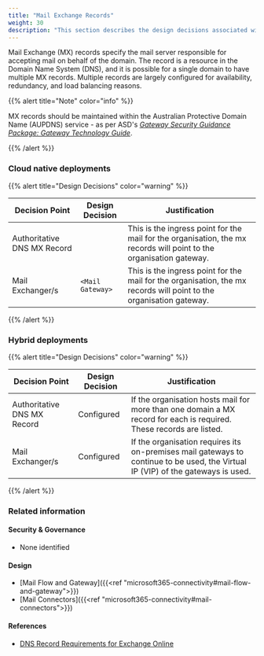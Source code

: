 ```yaml
---
title: "Mail Exchange Records"
weight: 30
description: "This section describes the design decisions associated with Microsoft 365 Mail Exchange Records for system(s) built using ASD's Blueprint for Secure Cloud."
---
```


Mail Exchange (MX) records specify the mail server responsible for accepting mail on behalf of the domain. The record is a resource in the Domain Name System (DNS), and it is possible for a single domain to have multiple MX records. Multiple records are largely configured for availability, redundancy, and load balancing reasons.

{{% alert title="Note" color="info" %}}

MX records should be maintained within the Australian Protective Domain Name (AUPDNS) service - as per ASD's [*Gateway Security Guidance Package: Gateway Technology Guide*](https://www.cyber.gov.au/resources-business-and-government/maintaining-devices-and-systems/system-hardening-and-administration/gateway-hardening/gateway-security-guidance-package-gateway-technology-guides).

{{% /alert %}}

### Cloud native deployments

{{% alert title="Design Decisions" color="warning" %}}

| Decision Point              | Design Decision  | Justification                                                                                                       |
|-----------------------------|------------------|---------------------------------------------------------------------------------------------------------------------|
| Authoritative DNS MX Record |                  | This is the ingress point for the mail for the organisation, the mx records will point to the organisation gateway. |
| Mail Exchanger/s            | `<Mail Gateway>` | This is the ingress point for the mail for the organisation, the mx records will point to the organisation gateway. |

{{% /alert %}}

### Hybrid deployments

{{% alert title="Design Decisions" color="warning" %}}

| Decision Point              | Design Decision | Justification                                                                                                                    |
|-----------------------------|-----------------|----------------------------------------------------------------------------------------------------------------------------------|
| Authoritative DNS MX Record | Configured      | If the organisation hosts mail for more than one domain a MX record for each is required. These records are listed.              |
| Mail Exchanger/s            | Configured      | If the organisation requires its on-premises mail gateways to continue to be used, the Virtual IP (VIP) of the gateways is used. |

{{% /alert %}}

### Related information

#### Security & Governance

* None identified

#### Design

* [Mail Flow and Gateway]({{<ref "microsoft365-connectivity#mail-flow-and-gateway">}})
* [Mail Connectors]({{<ref "microsoft365-connectivity#mail-connectors">}})

#### References

* [DNS Record Requirements for Exchange Online](https://learn.microsoft.com/microsoft-365/enterprise/external-domain-name-system-records?view=o365-worldwide#external-dns-records-required-for-email-in-office-365-exchange-online)
